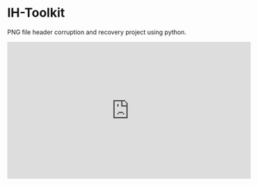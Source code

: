 # IH-Toolkit
PNG file header corruption and recovery project using python.
<iframe width="560" height="315" src="https://www.youtube.com/embed/KzZV9vv4VhY?si=BOYDOgdCzNkuhZ2J" title="YouTube video player" frameborder="0" allow="accelerometer; autoplay; clipboard-write; encrypted-media; gyroscope; picture-in-picture; web-share" referrerpolicy="strict-origin-when-cross-origin" allowfullscreen></iframe>
